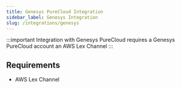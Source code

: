 ```yaml
---
title: Genesys PureCloud Integration
sidebar_label: Genesys Integration
slug: /integrations/genesys
---
```


:::important
Integration with Genesys PureCloud requires a Genesys PureCloud account an AWS Lex Channel
:::

## Requirements

- AWS Lex Channel
